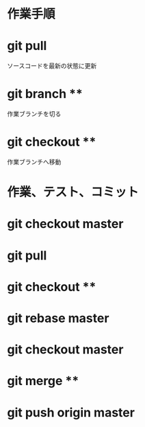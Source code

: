 # 作業手順

# git pull
ソースコードを最新の状態に更新

# git branch **
作業ブランチを切る

# git checkout **
作業ブランチへ移動

# 作業、テスト、コミット


# git checkout master
# git pull
# git checkout **
# git rebase master
# git checkout master
# git merge **
# git push origin master